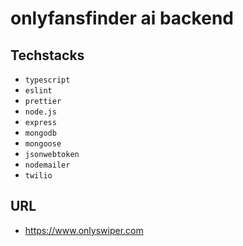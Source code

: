 # onlyfansfinder ai backend

## Techstacks
- `typescript`
- `eslint`
- `prettier`
- `node.js`
- `express`
- `mongodb`
- `mongoose`
- `jsonwebtoken`
- `nodemailer`
- `twilio`
  
## URL
- https://www.onlyswiper.com